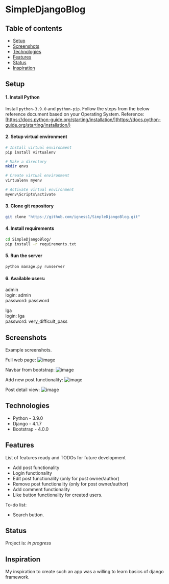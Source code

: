 # SimpleDjangoBlog

## Table of contents
* [Setup](#setup)
* [Screenshots](#screenshots)
* [Technologies](#technologies)
* [Features](#features)
* [Status](#status)
* [Inspiration](#inspiration)

## Setup

#### 1. Install Python
Install ```python-3.9.0``` and ```python-pip```. Follow the steps from the below reference document based on your Operating System.
Reference: [https://docs.python-guide.org/starting/installation/](https://docs.python-guide.org/starting/installation/)

#### 2. Setup virtual environment
```bash
# Install virtual environment
pip install virtualenv

# Make a directory
mkdir envs

# Create virtual environment
virtualenv myenv

# Activate virtual environment
myenv\Scripts\activate
```

#### 3. Clone git repository
```bash
git clone "https://github.com/igness1/SimpleDjangoBlog.git"
```

#### 4. Install requirements
```bash
cd SimpleDjangoBlog/
pip install -r requirements.txt
```

#### 5. Run the server
```bash
python manage.py runserver
```
#### 6. Available users:
admin  
login: admin  
password: password  

Iga  
login: Iga  
password: very_difficult_pass  

## Screenshots
Example screenshots.

Full web page:
![image](https://user-images.githubusercontent.com/58557112/224533314-804372b8-87b7-4076-a9ce-58e530a72dc4.png)

Navbar from bootstrap:
![image](https://user-images.githubusercontent.com/58557112/224533410-3f74a479-ce19-4961-a088-f0ade0721e15.png)

Add new post functionality:
![image](https://user-images.githubusercontent.com/58557112/224533813-eebef8e6-9551-4058-886d-215d20c1d6c9.png)

Post detail view:
![image](https://user-images.githubusercontent.com/58557112/224533867-db52345d-8fae-4330-a042-76f7f940f62e.png)

## Technologies
* Python - 3.9.0
* Django - 4.1.7
* Bootstrap - 4.0.0

## Features
List of features ready and TODOs for future development
* Add post functionality
* Login functionality
* Edit post functionality (only for post owner/author)
* Remove post functionality (only for post owner/author)
* Add comment functionality
* Like button functionality for created users.

To-do list:
* Search button.

## Status
Project is: _in progress_

## Inspiration
My inspiration to create such an app was a willing to learn basics of django framework.
